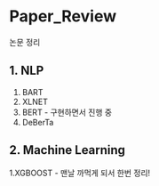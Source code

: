 # Paper_Review
논문 정리
## 1. NLP
1. BART
2. XLNET
3. BERT - 구현하면서 진행 중
4. DeBerTa

## 2. Machine Learning
1.XGBOOST - 맨날 까먹게 되서 한번 정리!
